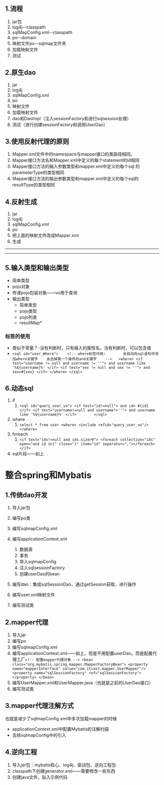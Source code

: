 ## 1.流程
1. jar包
2. log4j--classpath
3. sqlMapConfig.xml--classpath
3. po--domain
4. 映射文件po--sqlmap文件夹
5. 加载映射文件
6. 测试

## 2.原生dao
1. jar
2. log4j
3. sqlMapConfig.xml
4. po
5. 映射文件
6. 加载映射文件
7. dao和DaoImpl（注入sessionFactory和进行sqlsession处理）
8. 测试（进行创建sessionFactory和调用UserDao）

## 3.使用反射代理的原则
1. Mapper.xml文件中的namespace与mapper接口的类路径相同。
2. Mapper接口方法名和Mapper.xml中定义的每个statement的id相同 
3. Mapper接口方法的输入参数类型和mapper.xml中定义的每个sql 的parameterType的类型相同
4. Mapper接口方法的输出参数类型和mapper.xml中定义的每个sql的resultType的类型相同
## 4.反射生成
1. jar
2. log4j
3. sqlMapConfig.xml
4. po
5. 把上面的映射文件改成Mapper.xml
6. 生成



----------

----------
## 5.输入类型和输出类型
- 简单类型
- pojo对象
- 传递pojo包装对象——vo用于查询
- 输出类型
	- 简单类型
	- pojo类型
	- pojo列表
	- resultMap*

### <sql>标签的使用
- 类似于常量？-没有判断时，只有输入的属性名，当有判断时，可以包含值
- `<sql id="user_Where">   
		<!-- where标签作用:       
				会自动向sql语句中添加where关键字   
				会去掉第一个条件的and关键字   
			 -->  
		<where>
			<if test="username != null and username != ''">
				and username like '%${username}%'
			</if>
			<if test="sex != null and sex != ''">
				and sex=#{sex}
			</if>
		</where>
	</sql>`

## 6.动态sql
1. if
	1. `<sql id="query_user_vo">
		<if test="id!=null">
			and id= #{id}
		</if>
		<if test="username!=null and username!=''">
			and username like '%${username}%'
		</if>		
	</sql>`
2. where
	1. `select * from user
		<where>
			<include refid="query_user_vo"/>
		</where>`
3. foreach
	1. `<if test="ids!=null and ids.size>0">
				<foreach collection="ids" open="and id in(" close=")" item="id" separator=","></foreach>
			</if>`
4. sql片段——如上


# 整合spring和Mybatis
## 1.传统dao开发
1. 导入jar包
2. 编写po类
3. 编写sqlmapConfig.xml
4. 编写applicationContext.xml
	1. 数据源
	2. 事务
	3. 导入sqlmapConfig
	4. 注入sqlsessionFactory
	5. 创建userDao的bean

1. 编写dao：集成sqlSessionDao，通过getSession获取，进行操作
2. 编写user.xml映射文件
3. 编写测试类

## 2.mapper代理
1. 导入jar
2. 编写po
3. 编写sqlmapConfig.xml
4. 编写applicationContext.xml——如上，但是不用配置userDao。而是配置代理工厂`<!-- 配置mapper代理对象 -->
	<bean class="org.mybatis.spring.mapper.MapperFactoryBean">
		<property name="mapperInterface" value="com.itcast.mapper.UserMapper"/>
		<property name="sqlSessionFactory" ref="sqlSessionFactory"></property>
	</bean>`
5. 编写UserMapper.xml和UserMapper.java（也就是之前的UserDao接口）
5. 编写测试类

## 3.mapper代理注解方式
也就是减少了sqlmapConfig.xml中多次加载mapper的时候
- applicationContext.xml中配置Mybatis的注解扫描
- 去除sqlmapConfig中的引入

## 4.逆向工程
1. 导入jar包：mybatis核心、log4j、驱动包、逆向工程包
2. classpath下创建generator.xml——需要修改一些东西
3. 创建java文件，贴入示例代码

	